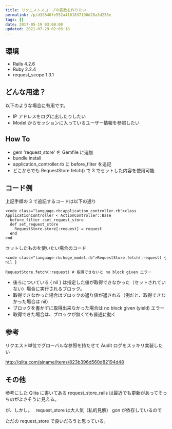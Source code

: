 ```yaml
---
title: リクエストスコープの変数を作りたい
permalink: /p/d32840fe552a4181837190d28a3d238e
tags: []
date: 2017-05-19 03:00:00
updated: 2021-07-29 02:03:18
---
```


## 環境

- Rails 4.2.6
- Ruby 2.2.4
- request_scope 1.3.1

## どんな用途？

以下のような場合に有用です。

- IP アドレスをログに出したりしたい
- Model からセッションに入っているユーザー情報を参照したい

## How To

- gem 'request_store' を Gemfile に追加
- bundle install
- application_controller.rb に before_filter を追記
- どこからでも RequestStore.fetch() で 3 でセットした内容を使用可能

## コード例

上記手順の 3 で追記するコードは以下の通り

```
<code class="language-rb:application_controller.rb">class ApplicationController < ActionController::Base
  before_filter :set_request_store
  def set_request_store
    RequestStore.store[:request] = request
  end
end
```

セットしたものを使いたい場合のコード

```
<code class="language-rb:hoge_model.rb">RequestStore.fetch(:request) { nil }

RequestStore.fetch(:request) # 取得できないと no block given エラー
```

- 後ろについている { nil } は指定した値が取得できなかった（セットされていない）場合に実行されるブロック。
- 取得できなかった場合はブロックの返り値が返される（例だと、取得できなかった場合は nil）
- ブロックを書かずに取得出来なかった場合は no block given (yield) エラー
- 取得できた場合は、ブロックが無くても普通に動く

## 参考

リクエスト単位でグローバルな参照を持たせて Audit ログをスッキリ実装したい

<a href="http://qiita.com/ainame/items/823b396d560d82194d48"><http://qiita.com/ainame/items/823b396d560d82194d48>

## その他

参考にした Qiita に書いてある request_store_rails は最近でも更新があってそっちのがよさそうに見える。

が、しかし。　 request_store は大人気（私的見解） gon が依存しているので

ただの request_store で良いだろうと思っている。
